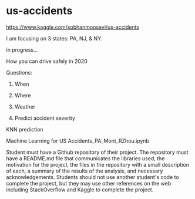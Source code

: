 # us-accidents
https://www.kaggle.com/sobhanmoosavi/us-accidents

I am focusing on 3 states: PA, NJ, & NY.

in progress...

How you can drive safely in 2020

Questions:

1. When

2. Where

3. Weather

4. Predict accident severity

KNN prediction


Machine Learning for US Accidents_PA_Mont_RZhou.ipynb


Student must have a Github repository of their project. The repository must have a README.md file that communicates the libraries used, the motivation for the project, the files in the repository with a small description of each, a summary of the results of the analysis, and necessary acknowledgements. Students should not use another student's code to complete the project, but they may use other references on the web including StackOverflow and Kaggle to complete the project.


